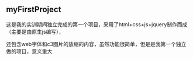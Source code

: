 ## myFirstProject

​	这是我的实训期间独立完成的第一个项目，采用了html+css+js+jquery制作而成（主要是由原生js编写），

还包含web字体和c3图片的放缩的内容，虽然功能很简单，但是是我第一个独立做的项目，意义重大



